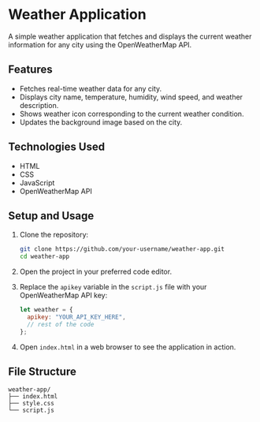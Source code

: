 # Weather Application

A simple weather application that fetches and displays the current weather information for any city using the OpenWeatherMap API.

## Features

- Fetches real-time weather data for any city.
- Displays city name, temperature, humidity, wind speed, and weather description.
- Shows weather icon corresponding to the current weather condition.
- Updates the background image based on the city.

## Technologies Used

- HTML
- CSS
- JavaScript
- OpenWeatherMap API

## Setup and Usage

1. Clone the repository:
    ```sh
    git clone https://github.com/your-username/weather-app.git
    cd weather-app
    ```

2. Open the project in your preferred code editor.

3. Replace the `apikey` variable in the `script.js` file with your OpenWeatherMap API key:
    ```javascript
    let weather = {
      apikey: "YOUR_API_KEY_HERE",
      // rest of the code
    };
    ```

4. Open `index.html` in a web browser to see the application in action.

## File Structure

```plaintext
weather-app/
├── index.html
├── style.css
└── script.js
